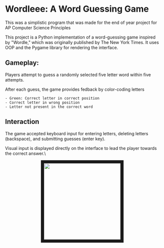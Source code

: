 # Wordleee: A Word Guessing Game
This was a simplistic program that was made for the end of year project for AP Computer Science Principles

This project is a Python implementation of a word-guessing game inspired by "Wordle,"
which was originally published by The New York Times. It uses OOP and the Pygame library
for rendering the interface.

## Gameplay:

  Players attempt to guess a randomly selected five letter word within five attempts.
  
  After each guess, the game provides fedback by color-coding letters
  
    - Green: Correct letter in correct position
    - Correct letter in wrong position
    - Letter not present in the correct word

## Interaction

  The game accepted keyboard input for entering letters, deleting letters (backspace), and submitting guesses (enter key).
  
  Visual input is displayed directly on the interface to lead the player towards the correct answer.\

<p align="center">
<img src="https://github.com/user-attachments/assets/dd47e091-d2b0-4646-ad2a-641d82a39333" width="250" height="250" border="10"/>
</p>
